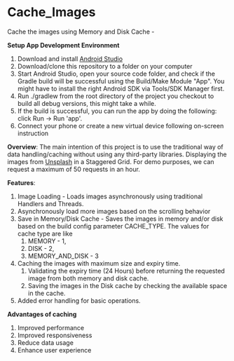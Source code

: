 # Cache_Images
Cache the images using Memory and Disk Cache - 


**Setup App Development Environment**
1. Download and install [Android Studio](https://developer.android.com/studio)
2. Download/clone this repository to a folder on your computer
3. Start Android Studio, open your source code folder, and check if the Gradle build will be successful using the Build/Make Module "App". You might have to install the right Android SDK via Tools/SDK Manager first.
4. Run ./gradlew from the root directory of the project you checkout to build all debug versions, this might take a while.
5. If the build is successful, you can run the app by doing the following: click Run -> Run 'app'.
6. Connect your phone or create a new virtual device following on-screen instruction

**Overview**:
The main intention of this project is to use the traditional way of data handling/caching without using any third-party libraries.
Displaying the images from [Unsplash](https://unsplash.com/developers) in a Staggered Grid. 
For demo purposes, we can request a maximum of 50 requests in an hour.

**Features**: 
1. Image Loading - Loads images asynchronously using traditional Handlers and Threads.
2. Asynchronously load more images based on the scrolling behavior
3. Save in Memory/Disk Cache - Saves the images in memory and/or disk based on the build config parameter CACHE_TYPE. 
 The values for cache type are like
   1. MEMORY - 1, 
   2. DISK - 2,
   3. MEMORY_AND_DISK - 3 
4. Caching the images with maximum size and expiry time.
   1. Validating the expiry time (24 Hours) before returning the requested image from both memory and disk cache. 
   2. Saving the images in the Disk cache by checking the available space in the cache.
5. Added error handling for basic operations.

**Advantages of caching** 
1. Improved performance
2. Improved responsiveness
3. Reduce data usage
4. Enhance user experience